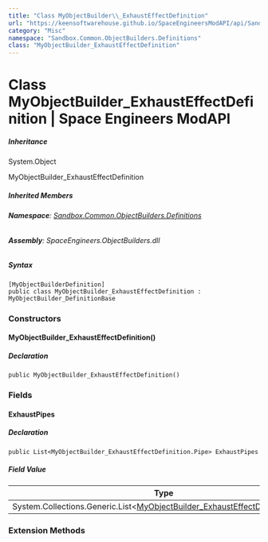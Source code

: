 ```yaml
---
title: "Class MyObjectBuilder\\_ExhaustEffectDefinition"
url: "https://keensoftwarehouse.github.io/SpaceEngineersModAPI/api/Sandbox.Common.ObjectBuilders.Definitions.MyObjectBuilder_ExhaustEffectDefinition.html"
category: "Misc"
namespace: "Sandbox.Common.ObjectBuilders.Definitions"
class: "MyObjectBuilder_ExhaustEffectDefinition"
---
```


# Class MyObjectBuilder\_ExhaustEffectDefinition | Space Engineers ModAPI

##### Inheritance

System.Object

MyObjectBuilder\_ExhaustEffectDefinition

##### Inherited Members

###### **Namespace**: [Sandbox.Common.ObjectBuilders.Definitions](https://keensoftwarehouse.github.io/SpaceEngineersModAPI/api/Sandbox.Common.ObjectBuilders.Definitions.html)

###### **Assembly**: SpaceEngineers.ObjectBuilders.dll

##### Syntax

```
[MyObjectBuilderDefinition]
public class MyObjectBuilder_ExhaustEffectDefinition : MyObjectBuilder_DefinitionBase
```

### Constructors

#### MyObjectBuilder\_ExhaustEffectDefinition()

##### Declaration

```
public MyObjectBuilder_ExhaustEffectDefinition()
```

### Fields

#### ExhaustPipes

##### Declaration

```
public List<MyObjectBuilder_ExhaustEffectDefinition.Pipe> ExhaustPipes
```

##### Field Value

| Type | Description |
| --- | --- |
| System.Collections.Generic.List<[MyObjectBuilder\_ExhaustEffectDefinition.Pipe](https://keensoftwarehouse.github.io/SpaceEngineersModAPI/api/Sandbox.Common.ObjectBuilders.Definitions.MyObjectBuilder_ExhaustEffectDefinition.Pipe.html)\> |     |

### Extension Methods
